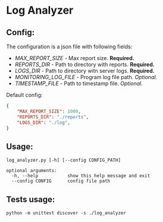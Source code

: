 # Log Analyzer
## Config:
The configuration is a json file with following fields:
* *MAX_REPORT_SIZE* - Max report size. **Required.** <br>
* *REPORTS_DIR* - Path to directory with reports. **Required.** <br>
* *LOGS_DIR* - Path to directory witn server logs. **Required.** <br>
* *MONITORING_LOG_FILE* - Program log file path. *Optional.* <br>
* *TIMESTAMP_FILE* - Path to timestamp file. *Optional.* <br>

Default config:
```json
{  
    "MAX_REPORT_SIZE": 1000,
    "REPORTS_DIR": "./reports",
    "LOGS_DIR": "./log",
}
```

## Usage:
```
log_analyzer.py [-h] [--config CONFIG_PATH]

optional arguments:
  -h, --help           show this help message and exit
  --config CONFIG      config file path
```

## Tests usage: 
```
python -m unittest discover -s ./log_analyzer
```
